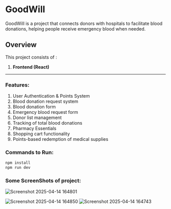 # GoodWill
GoodWill is a project that connects donors with hospitals to facilitate blood donations, helping people receive emergency blood when needed.

## Overview
This project consists of :
1. **Frontend (React)**
---
### Features:
1. User Authentication & Points System
2. Blood donation request system
3. Blood donation form
4. Emergency blood request form
5. Donor list management
6. Tracking of total blood donations
7. Pharmacy Essentials
8. Shopping cart functionality
9. Points-based redemption of medical supplies

### Commands to Run:
```sh
npm install
npm run dev
```
### Some ScreenShots of project:
![Screenshot 2025-04-14 164801](https://github.com/user-attachments/assets/1449847a-8c1d-4fbd-bbe3-26f6c034dfaf)

![Screenshot 2025-04-14 164850](https://github.com/user-attachments/assets/49bd6c67-ed96-42e6-a4e9-38c8caa1b084) 
![Screenshot 2025-04-14 164743](https://github.com/user-attachments/assets/ee943930-c88d-4682-ac72-83182e2e77d9)





